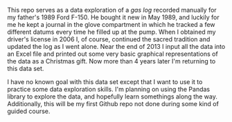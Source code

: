 This repo serves as a data exploration of a _gas log_ recorded manually for my father's 1989 Ford F-150. He bought it new in May 1989, and luckily for me he kept a journal in the glove compartment in which he tracked a few different datums every time he filled up at the pump. When I obtained my driver's license in 2006 I, of course, continued the sacred tradition and updated the log as I went alone. Near the end of 2013 I input all the data into an Excel file and printed out some very basic graphical representations of the data as a Christmas gift. Now more than 4 years later I'm returning to this data set.  

I have no known goal with this data set except that I want to use it to practice some data exploration skills. I'm planning on using the Pandas library to explore the data, and hopefully learn somethings along the way. Additionally, this will be my first Github repo not done during some kind of guided course.
